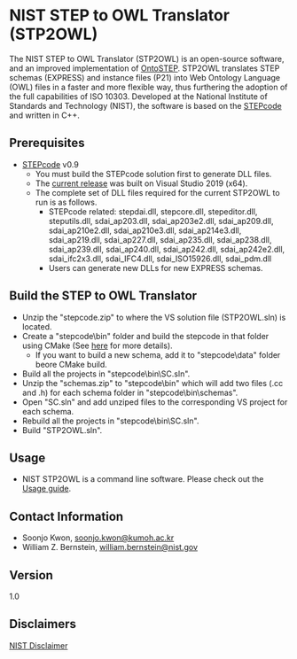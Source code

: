 # NIST STEP to OWL Translator (STP2OWL)
The NIST STEP to OWL Translator (STP2OWL) is an open-source software, and an improved implementation of [OntoSTEP](https://www.nist.gov/services-resources/software/ontostep-plugin). STP2OWL translates STEP schemas (EXPRESS) and instance files (P21) into Web Ontology Language (OWL) files in a faster and more flexible way, thus furthering the adoption of the full capabilities of ISO 10303. Developed at the National Institute of Standards and Technology (NIST), the software is based on the [STEPcode](https://github.com/stepcode/stepcode) and written in C++.

## Prerequisites
- [STEPcode](https://github.com/stepcode/stepcode) v0.9
  - You must build the STEPcode solution first to generate DLL files.
  - The [current release](https://github.com/usnistgov/STP2OWL/releases/tag/v1.0) was built on Visual Studio 2019 (x64).
  - The complete set of DLL files required for the current STP2OWL to run is as follows.
    - STEPcode related: stepdai.dll, stepcore.dll, stepeditor.dll, steputils.dll, sdai_ap203.dll, sdai_ap203e2.dll, sdai_ap209.dll, sdai_ap210e2.dll, sdai_ap210e3.dll, sdai_ap214e3.dll, sdai_ap219.dll, sdai_ap227.dll, sdai_ap235.dll, sdai_ap238.dll, sdai_ap239.dll, sdai_ap240.dll, sdai_ap242.dll, sdai_ap242e2.dll, sdai_ifc2x3.dll, sdai_IFC4.dll, sdai_ISO15926.dll, sdai_pdm.dll
    - Users can generate new DLLs for new EXPRESS schemas.

## Build the STEP to OWL Translator
- Unzip the "stepcode.zip" to where the VS solution file (STP2OWL.sln) is located.
- Create a "stepcode\bin" folder and build the stepcode in that folder using CMake (See [here](https://github.com/stepcode/stepcode/blob/master/INSTALL) for more details).
  - If you want to build a new schema, add it to "stepcode\data" folder beore CMake build.
- Build all the projects in "stepcode\bin\SC.sln".
- Unzip the "schemas.zip" to "stepcode\bin" which will add two files (.cc and .h) for each schema folder in "stepcode\bin\schemas".
- Open "SC.sln" and add unziped files to the corresponding VS project for each schema.
- Rebuild all the projects in "stepcode\bin\SC.sln".
- Build "STP2OWL.sln".

## Usage
- NIST STP2OWL is a command line software. Please check out the [Usage guide](USAGE.md).

## Contact Information
- Soonjo Kwon, soonjo.kwon@kumoh.ac.kr
- William Z. Bernstein, william.bernstein@nist.gov

## Version
1.0

## Disclaimers
[NIST Disclaimer](https://www.nist.gov/disclaimer)


